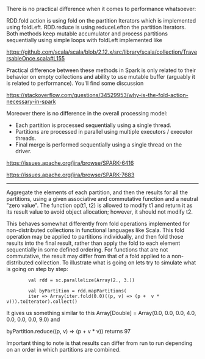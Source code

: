 There is no practical difference when it comes to performance whatsoever:

RDD.fold action is using fold on the partition Iterators which is implemented using foldLeft.
RDD.reduce is using reduceLefton the partition Iterators.
Both methods keep mutable accumulator and process partitions sequentially using simple loops with foldLeft implemented like 

https://github.com/scala/scala/blob/2.12.x/src/library/scala/collection/TraversableOnce.scala#L155

Practical difference between these methods in Spark is only related to their behavior on empty collections and ability to use mutable buffer (arguably it is related to performance). You'll find some discussion 

https://stackoverflow.com/questions/34529953/why-is-the-fold-action-necessary-in-spark


Moreover there is no difference in the overall processing model:

- Each partition is processed sequentially using a single thread.
- Partitions are processed in parallel using multiple executors / executor threads.
- Final merge is performed sequentially using a single thread on the driver.



https://issues.apache.org/jira/browse/SPARK-6416

https://issues.apache.org/jira/browse/SPARK-7683

---------------------------------------------

Aggregate the elements of each partition, and then the results for all the partitions, using a given associative and commutative function and a neutral "zero value". The function op(t1, t2) is allowed to modify t1 and return it as its result value to avoid object allocation; however, it should not modify t2.

This behaves somewhat differently from fold operations implemented for non-distributed collections in functional languages like Scala. This fold operation may be applied to partitions individually, and then fold those results into the final result, rather than apply the fold to each element sequentially in some defined ordering. For functions that are not commutative, the result may differ from that of a fold applied to a non-distributed collection.
To illustrate what is going on lets try to simulate what is going on step by step:

            val rdd = sc.parallelize(Array(2., 3.))

            val byPartition = rdd.mapPartitions(
            iter => Array(iter.fold(0.0)((p, v) => (p +  v * v))).toIterator).collect()

It gives us something similar to this Array[Double] = Array(0.0, 0.0, 0.0, 4.0, 0.0, 0.0, 0.0, 9.0) and

byPartition.reduce((p, v) => (p + v * v))
returns 97

Important thing to note is that results can differ from run to run depending on an order in which partitions are combined.